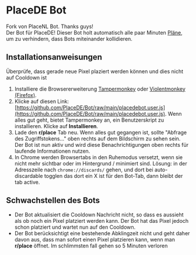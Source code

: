 # PlaceDE Bot
Fork von PlaceNL Bot. Thanks guys!  
Der Bot für PlaceDE! Dieser Bot holt automatisch alle paar Minuten [Pläne](https://github.com/placeDE/pixel), um zu verhindern, dass Bots miteinander kollidieren.

## Installationsanweisungen

Überprüfe, dass gerade neue Pixel plaziert werden können und dies nicht auf Cooldown ist

1. Installiere die Browsererweiterung [Tampermonkey](https://www.tampermonkey.net/) oder [Violentmonkey (Firefox)](https://addons.mozilla.org/en-US/firefox/addon/violentmonkey/).
2. Klicke auf diesen Link: [https://github.com/PlaceDE/Bot/raw/main/placedebot.user.js](https://github.com/PlaceDE/Bot/raw/main/placedebot.user.js). Wenn alles gut geht, bietet Tampermonkey an, ein Benutzerskript zu installieren. Klicke auf **Installieren**.
3. Lade den **r/place** Tab neu. Wenn alles gut gegangen ist, sollte "Abfrage des Zugriffstokens..." oben rechts auf dem Bildschirm zu sehen sein. Der Bot ist nun aktiv und wird diese Benachrichtigungen oben rechts für laufende Informationen nutzen.
4. In Chrome werden Browsertabs in den Ruhemodus versetzt, wenn sie nicht mehr sichtbar oder im Hintergrund / minimiert sind. Lösung: in der Adresszeile nach `chrome://discards/` gehen, und dort bei auto-discardable togglen das dort ein X ist für den Bot-Tab, dann bleibt der tab active.

## Schwachstellen des Bots

- Der Bot aktualisiert die Cooldown Nachricht nicht, so dass es aussieht als ob noch ein Pixel platziert werden kann. Der Bot hat das Pixel jedoch schon platziert und wartet nun auf den Cooldown.
- Der Bot berücksichtigt eine bestehende Abklingzeit nicht und geht daher davon aus, dass man sofort einen Pixel platzieren kann, wenn man **r/place** öffnet. Im schlimmsten fall gehen so 5 Minuten verloren
